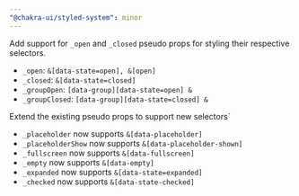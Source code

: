 ```yaml
---
"@chakra-ui/styled-system": minor
---
```


Add support for `_open` and `_closed` pseudo props for styling their respective
selectors.

- `_open`: `&[data-state=open], &[open]`
- `_closed`: `&[data-state=closed]`
- `_groupOpen`: `[data-group][data-state=open] &`
- `_groupClosed`: `[data-group][data-state=closed] &`

Extend the existing pseudo props to support new selectors`

- `_placeholder` now supports `&[data-placeholder]`
- `_placeholderShow` now supports `&[data-placeholder-shown]`
- `_fullscreen` now supports `&[data-fullscreen]`
- `_empty` now supports `&[data-empty]`
- `_expanded` now supports `&[data-state=expanded]`
- `_checked` now supports `&[data-state-checked]`
